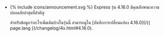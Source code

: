 <ul>
  <li>
    <p class="announcement-title">{% include icons/announcement.svg %} Express รุ่น 4.16.0 มีคุณลักษณะความปลอดภัยล่าสุดที่สำคัญ</p>
    <p markdown="1">
     สำหรับข้อมูลว่าอะไรเพิ่มเติมบ้างในรุ่นนี้ สามารถดูใน [บันทึกการเปลี่ยนแปลง 4.16.0](/{{ page.lang }}/changelog/4x.html#4.16.0).
    </p>
  </li>
</ul>

